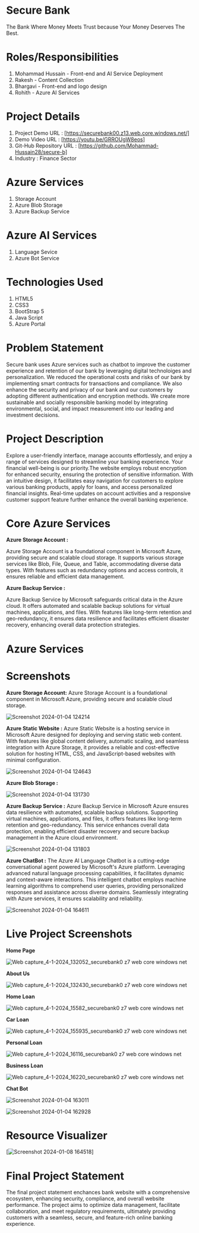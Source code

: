 # Secure Bank
The Bank Where Money Meets Trust because Your Money Deserves The Best.
# Roles/Responsibilities
1. Mohammad Hussain - Front-end and AI Service Deployment
2. Rakesh - Content Collection
3. Bhargavi - Front-end and logo design 
4. Rohith - Azure AI Services
# Project Details
1. Project Demo URL : [https://securebank00.z13.web.core.windows.net/]
2. Demo Video URL : [https://youtu.be/GRROUgW8eos]
3. Git-Hub Repository URL : [https://github.com/Mohammad-Hussain28/secure-b]
4. Industry : Finance Sector
# Azure Services
1. Storage Account
2. Azure Blob Storage
3. Azure Backup Service
# Azure AI Services
1. Language Sevice
2. Azure Bot Service
# Technologies Used
1. HTML5
2. CSS3
3. BootStrap 5
4. Java Script
5. Azure Portal
# Problem Statement
Secure bank uses Azure services such as chatbot to improve the customer experience and retention of our bank by leveraging digital technoloiges and personalization. We reduced the operational costs and risks of our bank by implementing smart contracts for transactions and compliance. We also enhance the security and privacy of our bank and our customers by adopting different authentication and encryption methods. We create more sustainable and socially responsible banking model by integrating environmental, social, and impact measurement into our leading and investment decisions.
# Project Description
Explore a user-friendly interface, manage accounts effortlessly, and enjoy a range of services designed to streamline your banking experience. Your financial well-being is our priority.The website employs robust encryption for enhanced security, ensuring the protection of sensitive information. With an intuitive design, it facilitates easy navigation for customers to explore various banking products, apply for loans, and access personalized financial insights. Real-time updates on account activities and a responsive customer support feature further enhance the overall banking experience.
# Core Azure Services
**Azure Storage Account :**

Azure Storage Account is a foundational component in Microsoft Azure, providing secure and scalable cloud storage. It supports various storage services like Blob, File, Queue, and Table, accommodating diverse data types. With features such as redundancy options and access controls, it ensures reliable and efficient data management.

**Azure Backup Service :**

Azure Backup Service by Microsoft safeguards critical data in the Azure cloud. It offers automated and scalable backup solutions for virtual machines, applications, and files. With features like long-term retention and geo-redundancy, it ensures data resilience and facilitates efficient disaster recovery, enhancing overall data protection strategies.
# Azure Services
# Screenshots
**Azure Storage Account:** Azure Storage Account is a foundational component in Microsoft Azure, providing secure and scalable cloud storage.

![Screenshot 2024-01-04 124214](https://github.com/Mohammad-Hussain28/Secure_bank/assets/151023205/ee0e5014-23bb-4597-877f-dd98297c7a57)


**Azure Static Website :** Azure Static Website is a hosting service in Microsoft Azure designed for deploying and serving static web content. With features like global content delivery, automatic scaling, and seamless integration with Azure Storage, it provides a reliable and cost-effective solution for hosting HTML, CSS, and JavaScript-based websites with minimal configuration.

![Screenshot 2024-01-04 124643](https://github.com/Mohammad-Hussain28/Secure_bank/assets/151023205/5d7e3310-86a9-4e52-aa94-d1569599f33d)

**Azure Blob Storage :**


![Screenshot 2024-01-04 131730](https://github.com/Mohammad-Hussain28/Secure_bank/assets/151023205/d693d00f-a3bc-4d56-bcdc-48d8003b38ae)

**Azure Backup Service :** Azure Backup Service in Microsoft Azure ensures data resilience with automated, scalable backup solutions. Supporting virtual machines, applications, and files, it offers features like long-term retention and geo-redundancy. This service enhances overall data protection, enabling efficient disaster recovery and secure backup management in the Azure cloud environment.

![Screenshot 2024-01-04 131803](https://github.com/Mohammad-Hussain28/Secure_bank/assets/151023205/2619e1b6-2696-4e05-9210-5dbcd1487fb0)

**Azure ChatBot :** The Azure AI Language Chatbot is a cutting-edge conversational agent powered by Microsoft's Azure platform. Leveraging advanced natural language processing capabilities, it facilitates dynamic and context-aware interactions. This intelligent chatbot employs machine learning algorithms to comprehend user queries, providing personalized responses and assistance across diverse domains. Seamlessly integrating with Azure services, it ensures scalability and reliability.

![Screenshot 2024-01-04 164611](https://github.com/Mohammad-Hussain28/Secure_bank/assets/153582727/f9d07c0b-be6d-4d08-b463-5bed609878e2)

# Live Project Screenshots

**Home Page**

![Web capture_4-1-2024_132052_securebank0 z7 web core windows net](https://github.com/Mohammad-Hussain28/Secure_bank/assets/154821764/304f369b-1786-4cef-8cf4-c65c8c8b847d)

**About Us**

![Web capture_4-1-2024_132430_securebank0 z7 web core windows net](https://github.com/Mohammad-Hussain28/Secure_bank/assets/154821764/56545db4-6e5a-4fac-ae1a-8245a2362fea)

**Home Loan**

![Web capture_4-1-2024_15582_securebank0 z7 web core windows net](https://github.com/Mohammad-Hussain28/Secure_bank/assets/154821764/8fa609c0-57b3-4222-9098-53dfc5c69df7)

**Car Loan**

![Web capture_4-1-2024_155935_securebank0 z7 web core windows net](https://github.com/Mohammad-Hussain28/Secure_bank/assets/154821764/f91f1018-4b35-49c4-9aa1-0657fa155246)

**Personal Loan**

![Web capture_4-1-2024_16116_securebank0 z7 web core windows net](https://github.com/Mohammad-Hussain28/Secure_bank/assets/154821764/b5351c7d-2030-41db-b8bc-960a2f718b89)

**Business Loan**

![Web capture_4-1-2024_16220_securebank0 z7 web core windows net](https://github.com/Mohammad-Hussain28/Secure_bank/assets/154821764/0000b21c-6fb5-4274-8e44-eea2e84281ad)

**Chat Bot**

![Screenshot 2024-01-04 163011](https://github.com/Mohammad-Hussain28/Secure_bank/assets/153582727/03fd3f46-d793-4ce5-9082-b877b4d91b8f)

![Screenshot 2024-01-04 162928](https://github.com/Mohammad-Hussain28/Secure_bank/assets/153582727/de488040-bb18-4781-bc30-7dac5f8098f0)

# Resource Visualizer

[![Screenshot 2024-01-08 164518](https://github.com/Mohammad-Hussain28/secure-b/assets/153582727/873daa0a-95f9-49c7-a064-e2f2e100d54c)]


# Final Project Statement

The final project statement enchances bank website with a comprehensive ecosystem, enhancing security, compliance, and overall website performance. The project aims to optimize data management, facilitate collaboration, and meet regulatory requirements, ultimately providing customers with a seamless, secure, and feature-rich online banking experience.
